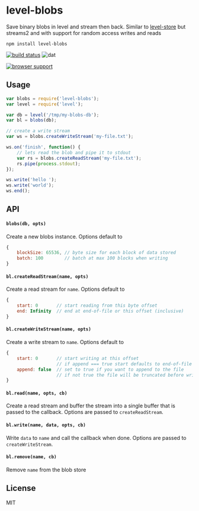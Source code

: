 # level-blobs

Save binary blobs in level and stream then back.
Similar to [level-store](https://github.com/juliangruber/level-store) but streams2 and with support for random access writes and reads

	npm install level-blobs

[![build status](http://img.shields.io/travis/mafintosh/level-filesystem.svg?style=flat)](http://travis-ci.org/mafintosh/level-blobs)
![dat](http://img.shields.io/badge/Development%20sponsored%20by-dat-green.svg?style=flat)

[![browser support](https://ci.testling.com/mafintosh/level-blobs.png)](https://ci.testling.com/mafintosh/level-blobs)

## Usage

``` js
var blobs = require('level-blobs');
var level = require('level');

var db = level('/tmp/my-blobs-db');
var bl = blobs(db);

// create a write stream
var ws = blobs.createWriteStream('my-file.txt');

ws.on('finish', function() {
	// lets read the blob and pipe it to stdout
	var rs = blobs.createReadStream('my-file.txt');
	rs.pipe(process.stdout);
});

ws.write('hello ');
ws.write('world');
ws.end();
```

## API

#### `blobs(db, opts)`

Create a new blobs instance. Options default to

``` js
{
	blockSize: 65536, // byte size for each block of data stored
	batch: 100        // batch at max 100 blocks when writing
}
```

#### `bl.createReadStream(name, opts)`

Create a read stream for `name`. Options default to

``` js
{
	start: 0       // start reading from this byte offset
	end: Infinity  // end at end-of-file or this offset (inclusive)
}
```

#### `bl.createWriteStream(name, opts)`

Create a write stream to `name`. Options default to

``` js
{
	start: 0       // start writing at this offset
	               // if append === true start defaults to end-of-file
	append: false  // set to true if you want to append to the file
	               // if not true the file will be truncated before writing
}
```

#### `bl.read(name, opts, cb)`

Create a read stream and buffer the stream into a single buffer that is passed to the callback.
Options are passed to `createReadStream`.

#### `bl.write(name, data, opts, cb)`

Write `data` to `name` and call the callback when done.
Options are passed to `createWriteStream`.

#### `bl.remove(name, cb)`

Remove `name` from the blob store

## License

MIT

